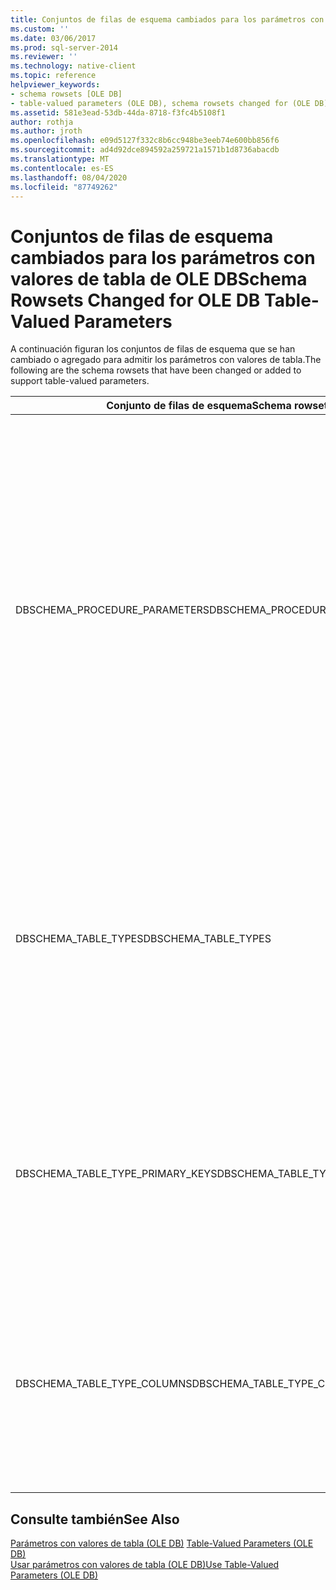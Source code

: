```yaml
---
title: Conjuntos de filas de esquema cambiados para los parámetros con valores de tabla de OLE DB | Microsoft Docs
ms.custom: ''
ms.date: 03/06/2017
ms.prod: sql-server-2014
ms.reviewer: ''
ms.technology: native-client
ms.topic: reference
helpviewer_keywords:
- schema rowsets [OLE DB]
- table-valued parameters (OLE DB), schema rowsets changed for (OLE DB)
ms.assetid: 581e3ead-53db-44da-8718-f3fc4b5108f1
author: rothja
ms.author: jroth
ms.openlocfilehash: e09d5127f332c8b6cc948be3eeb74e600bb856f6
ms.sourcegitcommit: ad4d92dce894592a259721a1571b1d8736abacdb
ms.translationtype: MT
ms.contentlocale: es-ES
ms.lasthandoff: 08/04/2020
ms.locfileid: "87749262"
---
```

# <a name="schema-rowsets-changed-for-ole-db-table-valued-parameters"></a><span data-ttu-id="a5404-102">Conjuntos de filas de esquema cambiados para los parámetros con valores de tabla de OLE DB</span><span class="sxs-lookup"><span data-stu-id="a5404-102">Schema Rowsets Changed for OLE DB Table-Valued Parameters</span></span>
  <span data-ttu-id="a5404-103">A continuación figuran los conjuntos de filas de esquema que se han cambiado o agregado para admitir los parámetros con valores de tabla.</span><span class="sxs-lookup"><span data-stu-id="a5404-103">The following are the schema rowsets that have been changed or added to support table-valued parameters.</span></span>  
  
|<span data-ttu-id="a5404-104">Conjunto de filas de esquema</span><span class="sxs-lookup"><span data-stu-id="a5404-104">Schema rowset</span></span>|<span data-ttu-id="a5404-105">Descripción</span><span class="sxs-lookup"><span data-stu-id="a5404-105">Description</span></span>|  
|-------------------|-----------------|  
|<span data-ttu-id="a5404-106">DBSCHEMA_PROCEDURE_PARAMETERS</span><span class="sxs-lookup"><span data-stu-id="a5404-106">DBSCHEMA_PROCEDURE_PARAMETERS</span></span>|<span data-ttu-id="a5404-107">Se han agregado dos nuevas columnas al final del conjunto de filas denominadas SS_TYPE_CATALOG_NAME y SS_TYPE_SCHEMANAME.</span><span class="sxs-lookup"><span data-stu-id="a5404-107">Two new columns were added at the end of the rowset named SS_TYPE_CATALOG_NAME and SS_TYPE_SCHEMANAME.</span></span> <span data-ttu-id="a5404-108">Estas columnas se podrían volver a usar para tipos futuros.</span><span class="sxs-lookup"><span data-stu-id="a5404-108">These columns could be re-used for future types.</span></span> <span data-ttu-id="a5404-109">Las columnas TYPE_NAME y LOCAL_TYPE_NAME contendrán el nombre del parámetro con valores de tabla de tipo TABLE.</span><span class="sxs-lookup"><span data-stu-id="a5404-109">The TYPE_NAME and LOCAL_TYPE_NAME columns will contain the name of the table-valued parameter TABLE type.</span></span> <span data-ttu-id="a5404-110">La columna DATA_TYPE tendrá el valor DBTYPE_TABLE = 143 para los parámetros con valores de tabla.</span><span class="sxs-lookup"><span data-stu-id="a5404-110">The DATA_TYPE column will have value DBTYPE_TABLE = 143 for table-valued parameters.</span></span>|  
|<span data-ttu-id="a5404-111">DBSCHEMA_TABLE_TYPES</span><span class="sxs-lookup"><span data-stu-id="a5404-111">DBSCHEMA_TABLE_TYPES</span></span>|<span data-ttu-id="a5404-112">Se ha agregado este conjunto de filas para admitir los parámetros con valores de tabla.</span><span class="sxs-lookup"><span data-stu-id="a5404-112">This rowset was added to support table-valued parameters.</span></span> <span data-ttu-id="a5404-113">Es idéntico a DBSCHEMA_TABLES, salvo que únicamente devuelve los metadatos para los tipos de tabla, en lugar de para las tablas, las vistas o los sinónimos.</span><span class="sxs-lookup"><span data-stu-id="a5404-113">It is identical to DBSCHEMA_TABLES, except that it returns metadata only for table types, rather than for tables, views, or synonyms.</span></span> <span data-ttu-id="a5404-114">La columna TABLE_TYPE tendrá el valor 'TABLE TYPE'.</span><span class="sxs-lookup"><span data-stu-id="a5404-114">The TABLE_TYPE column will have the value 'TABLE TYPE'.</span></span>|  
|<span data-ttu-id="a5404-115">DBSCHEMA_TABLE_TYPE_PRIMARY_KEYS</span><span class="sxs-lookup"><span data-stu-id="a5404-115">DBSCHEMA_TABLE_TYPE_PRIMARY_KEYS</span></span>|<span data-ttu-id="a5404-116">Se ha agregado este conjunto de filas para admitir los parámetros con valores de tabla.</span><span class="sxs-lookup"><span data-stu-id="a5404-116">This rowset was added to support table-valued parameters.</span></span> <span data-ttu-id="a5404-117">Es idéntico a DBSCHEMA_PRIMARY_KEYS, salvo que únicamente devuelve los metadatos de las claves principales para los tipos de tabla, en lugar de para las tablas.</span><span class="sxs-lookup"><span data-stu-id="a5404-117">It is identical to DBSCHEMA_PRIMARY_KEYS, except that it returns primary keys metadata only for table types, rather than for tables.</span></span>|  
|<span data-ttu-id="a5404-118">DBSCHEMA_TABLE_TYPE_COLUMNS</span><span class="sxs-lookup"><span data-stu-id="a5404-118">DBSCHEMA_TABLE_TYPE_COLUMNS</span></span>|<span data-ttu-id="a5404-119">Se ha agregado este conjunto de filas para admitir los parámetros con valores de tabla.</span><span class="sxs-lookup"><span data-stu-id="a5404-119">This rowset was added to support table-valued parameters.</span></span> <span data-ttu-id="a5404-120">Es idéntico a DBSCHEMA_COLUMNS, salvo que únicamente devuelve los metadatos de columna para los tipos de tabla, en lugar de para las tablas, las vistas o los sinónimos.</span><span class="sxs-lookup"><span data-stu-id="a5404-120">It is identical to DBSCHEMA_COLUMNS, except that it returns column metadata only for table types, rather than for tables, views, or synonyms.</span></span>|  
  
## <a name="see-also"></a><span data-ttu-id="a5404-121">Consulte también</span><span class="sxs-lookup"><span data-stu-id="a5404-121">See Also</span></span>  
 <span data-ttu-id="a5404-122">[Parámetros con valores de tabla &#40;OLE DB&#41;](table-valued-parameters-ole-db.md) </span><span class="sxs-lookup"><span data-stu-id="a5404-122">[Table-Valued Parameters &#40;OLE DB&#41;](table-valued-parameters-ole-db.md) </span></span>  
 [<span data-ttu-id="a5404-123">Usar parámetros con valores de tabla &#40;OLE DB&#41;</span><span class="sxs-lookup"><span data-stu-id="a5404-123">Use Table-Valued Parameters &#40;OLE DB&#41;</span></span>](../native-client-ole-db-how-to/use-table-valued-parameters-ole-db.md)  
  
  

